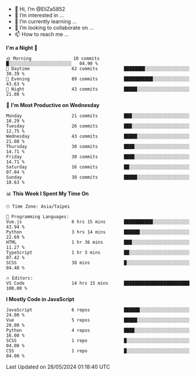 - 👋 Hi, I’m @EliZa5852
- 👀 I’m interested in ...
- 🌱 I’m currently learning ...
- 💞️ I’m looking to collaborate on ...
- 📫 How to reach me ...

<!--START_SECTION:waka-->
**I'm a Night 🦉** 

```text
🌞 Morning                10 commits          █░░░░░░░░░░░░░░░░░░░░░░░░   04.90 % 
🌆 Daytime                62 commits          ████████░░░░░░░░░░░░░░░░░   30.39 % 
🌃 Evening                89 commits          ███████████░░░░░░░░░░░░░░   43.63 % 
🌙 Night                  43 commits          █████░░░░░░░░░░░░░░░░░░░░   21.08 % 
```
📅 **I'm Most Productive on Wednesday** 

```text
Monday                   21 commits          ███░░░░░░░░░░░░░░░░░░░░░░   10.29 % 
Tuesday                  26 commits          ███░░░░░░░░░░░░░░░░░░░░░░   12.75 % 
Wednesday                43 commits          █████░░░░░░░░░░░░░░░░░░░░   21.08 % 
Thursday                 30 commits          ████░░░░░░░░░░░░░░░░░░░░░   14.71 % 
Friday                   30 commits          ████░░░░░░░░░░░░░░░░░░░░░   14.71 % 
Saturday                 16 commits          ██░░░░░░░░░░░░░░░░░░░░░░░   07.84 % 
Sunday                   38 commits          █████░░░░░░░░░░░░░░░░░░░░   18.63 % 
```


📊 **This Week I Spent My Time On** 

```text
🕑︎ Time Zone: Asia/Taipei

💬 Programming Languages: 
Vue.js                   6 hrs 15 mins       ███████████░░░░░░░░░░░░░░   43.94 % 
Python                   3 hrs 14 mins       ██████░░░░░░░░░░░░░░░░░░░   22.69 % 
HTML                     1 hr 36 mins        ███░░░░░░░░░░░░░░░░░░░░░░   11.27 % 
TypeScript               1 hr 3 mins         ██░░░░░░░░░░░░░░░░░░░░░░░   07.42 % 
SCSS                     38 mins             █░░░░░░░░░░░░░░░░░░░░░░░░   04.48 % 

🔥 Editors: 
VS Code                  14 hrs 15 mins      █████████████████████████   100.00 % 
```

**I Mostly Code in JavaScript** 

```text
JavaScript               6 repos             ██████░░░░░░░░░░░░░░░░░░░   24.00 % 
Vue                      5 repos             █████░░░░░░░░░░░░░░░░░░░░   20.00 % 
Python                   4 repos             ████░░░░░░░░░░░░░░░░░░░░░   16.00 % 
SCSS                     1 repo              █░░░░░░░░░░░░░░░░░░░░░░░░   04.00 % 
CSS                      1 repo              █░░░░░░░░░░░░░░░░░░░░░░░░   04.00 % 
```




 Last Updated on 28/05/2024 01:18:40 UTC
<!--END_SECTION:waka-->
